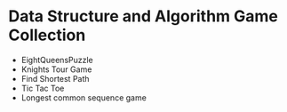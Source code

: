 # Data Structure and Algorithm Game Collection

- EightQueensPuzzle
- Knights Tour Game
- Find Shortest Path 
- Tic Tac Toe 
- Longest common sequence game
